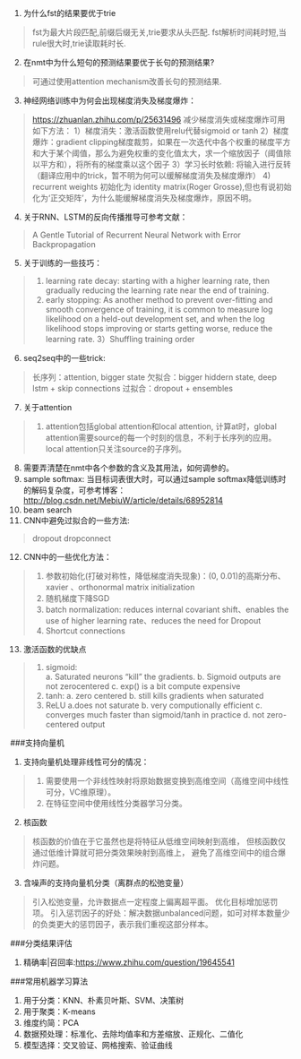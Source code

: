 ﻿ 1. 为什么fst的结果要优于trie
 > fst为最大片段匹配,前缀后缀无关,trie要求从头匹配.
 > fst解析时间耗时短,当rule很大时,trie读取耗时长.
 
 2. 在nmt中为什么短句的预测结果要优于长句的预测结果?
 > 可通过使用attention mechanism改善长句的预测结果.
 
 3. 神经网络训练中为何会出现梯度消失及梯度爆炸：
 >https://zhuanlan.zhihu.com/p/25631496
 >减少梯度消失或梯度爆炸可用如下方法：
 >1）梯度消失：激活函数使用relu代替sigmoid or tanh
 >2）梯度爆炸：gradient clipping梯度裁剪，如果在一次迭代中各个权重的梯度平方和大于某个阈值，那么为避免权重的变化值太大，求一个缩放因子（阈值除以平方和），将所有的梯度乘以这个因子
 >3）学习长时依赖: 将输入进行反转（翻译应用中的trick，暂不明为何可以缓解梯度消失及梯度爆炸）
 >4) recurrent weights 初始化为 identity matrix(Roger Grosse),但也有说初始化为‘正交矩阵’，为什么能缓解梯度消失及梯度爆炸，原因不明。

 4. 关于RNN、LSTM的反向传播推导可参考文献：
 >A Gentle Tutorial of Recurrent Neural Network with Error Backpropagation

 5. 关于训练的一些技巧：
 >1) learning rate decay: starting with a higher learning rate, then gradually reducing
the learning rate near the end of training.
 >2) early stopping: As another method to prevent over-fitting and smooth convergence of training, it is common to measure log likelihood on a held-out development set, and when the log likelihood stops improving or starts getting worse, reduce the learning rate.
 >3）Shuffling training order

 6. seq2seq中的一些trick:
 >  长序列：attention, bigger state
 >  欠拟合：bigger hiddern state, deep lstm + skip connections
 >  过拟合：dropout + ensembles

 7. 关于attention
 >1) attention包括global attention和local attention, 计算at时，global attention需要source的每一个时刻的信息，不利于长序列的应用。local attention只关注source的子序列。

 8. 需要弄清楚在nmt中各个参数的含义及其用法，如何调参的。
 9. sample softmax: 当目标词表很大时，可以通过sample softmax降低训练时的解码复杂度，可参考博客：http://blog.csdn.net/MebiuW/article/details/68952814
 10. beam search
 11. CNN中避免过拟合的一些方法:
 > dropout
 > dropconnect
 

 12. CNN中的一些优化方法：
 > 1) 参数初始化(打破对称性，降低梯度消失现象)：(0, 0.01)的高斯分布、xavier 、orthonormal matrix initialization
 > 2) 随机梯度下降SGD
 > 3) batch normalization: reduces internal covariant shift、enables the use of higher learning rate、reduces the need for Dropout
 > 4) Shortcut connections

 13. 激活函数的优缺点
 > 1) sigmoid:  
 > a. Saturated neurons “kill” the gradients. 
 > b. Sigmoid outputs are not zerocentered
 > c. exp() is a bit compute expensive
 > 2) tanh:
 > a. zero centered
 > b. still kills gradients when saturated
 > 3) ReLU
 > a.does not saturate
 > b. very computionally efficient
 > c. converges much faster than sigmoid/tanh in practice
 > d. not zero-centered output

###支持向量机

 1. 支持向量机处理非线性可分的情况：
 > 1) 需要使用一个非线性映射将原始数据变换到高维空间（高维空间中线性可分，VC维原理）。
 > 2) 在特征空间中使用线性分类器学习分类。

 2. 核函数
 > 核函数的价值在于它虽然也是将特征从低维空间映射到高维， 但核函数仅通过低维计算就可把分类效果映射到高维上， 避免了高维空间中的组合爆炸问题。

 3. 含噪声的支持向量机分类（离群点的松弛变量）
 > 引入松弛变量，允许数据点一定程度上偏离超平面。
 > 优化目标增加惩罚项。
 > 引入惩罚因子的好处：解决数据unbalanced问题，如可对样本数量少的负类更大的惩罚因子，表示我们重视这部分样本。

###分类结果评估

 1. 精确率|召回率:https://www.zhihu.com/question/19645541

###常用机器学习算法

 1. 用于分类：KNN、朴素贝叶斯、SVM、决策树
 2. 用于聚类：K-means
 3. 维度约简：PCA
 4. 数据预处理：标准化、去除均值率和方差缩放、正规化、二值化
 5. 模型选择：交叉验证、网格搜索、验证曲线